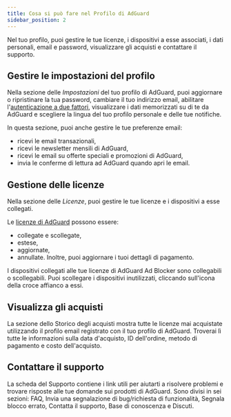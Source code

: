 ```yaml
---
title: Cosa si può fare nel Profilo di AdGuard
sidebar_position: 2
---
```


Nel tuo profilo, puoi gestire le tue licenze, i dispositivi a esse associati, i dati personali, email e password, visualizzare gli acquisti e contattare il supporto.

## Gestire le impostazioni del profilo

Nella sezione delle *Impostazioni* del tuo profilo di AdGuard, puoi aggiornare o ripristinare la tua password, cambiare il tuo indirizzo email, abilitare l'[autenticazione a due fattori](../2fa), visualizzare i dati memorizzati su di te da AdGuard e scegliere la lingua del tuo profilo personale e delle tue notifiche.

In questa sezione, puoi anche gestire le tue preferenze email:

- ricevi le email transazionali,
- ricevi le newsletter mensili di AdGuard,
- ricevi le email su offerte speciali e promozioni di AdGuard,
- invia le conferme di lettura ad AdGuard quando apri le email.

## Gestione delle licenze

Nella sezione delle *Licenze*, puoi gestire le tue licenze e i dispositivi a esse collegati.

Le [licenze di AdGuard](../../license/what-is) possono essere:

- collegate e scollegate,
- estese,
- aggiornate,
- annullate. Inoltre, puoi aggiornare i tuoi dettagli di pagamento.

I dispositivi collegati alle tue licenze di AdGuard Ad Blocker sono collegabili o scollegabili. Puoi scollegare i dispositivi inutilizzati, cliccando sull'icona della croce affianco a essi.

## Visualizza gli acquisti

La sezione dello Storico degli acquisti mostra tutte le licenze mai acquistate utilizzando il profilo email registrato con il tuo profilo di AdGuard. Troverai lì tutte le informazioni sulla data d'acquisto, ID dell'ordine, metodo di pagamento e costo dell'acquisto.

## Contattare il supporto

La scheda del Supporto contiene i link utili per aiutarti a risolvere problemi e trovare risposte alle tue domande sui prodotti di AdGuard. Sono divisi in sei sezioni: FAQ, Invia una segnalazione di bug/richiesta di funzionalità, Segnala blocco errato, Contatta il supporto, Base di conoscenza e Discuti.
